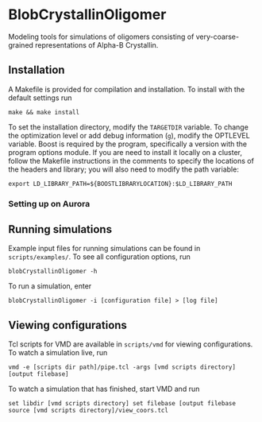 # BlobCrystallinOligomer

Modeling tools for simulations of oligomers consisting of very-coarse-grained representations of Alpha-B Crystallin.

## Installation

A Makefile is provided for compilation and installation.
To install with the default settings run

`make && make install`

To set the installation directory, modify the `TARGETDIR` variable.
To change the optimization level or add debug information (`g`), modify the OPTLEVEL variable.
Boost is required by the program, specifically a version with the program options module.
If you are need to install it locally on a cluster, follow the Makefile instructions in the comments to specify the locations of the headers and library; you will also need to modify the path variable:

`export LD_LIBRARY_PATH=${BOOSTLIBRARYLOCATION}:$LD_LIBRARY_PATH`

### Setting up on Aurora

## Running simulations

Example input files for running simulations can be found in `scripts/examples/`.
To see all configuration options, run

`blobCrystallinOligomer -h`

To run a simulation, enter

`blobCrystallinOligomer -i [configuration file] > [log file]`

## Viewing configurations

Tcl scripts for VMD are available in `scripts/vmd` for viewing configurations.
To watch a simulation live, run

`vmd -e [scripts dir path]/pipe.tcl -args [vmd scripts directory] [output filebase]`

To watch a simulation that has finished, start VMD and run

`
set libdir [vmd scripts directory]
set filebase [output filebase
source [vmd scripts directory]/view_coors.tcl
`
